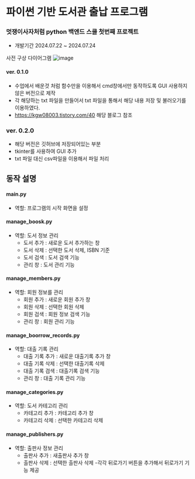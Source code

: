 # 파이썬 기반 도서관 출납 프로그램

### 멋쟁이사자처럼 python 백엔드 스쿨 첫번째 프로젝트

- 개발기간 2024.07.22 ~ 2024.07.24

사전 구상 다이어그램
![image](https://github.com/user-attachments/assets/5f848cd3-fe38-47a6-ae89-8748fb7ba39e)

#### ver. 0.1.0
- 수업에서 배운것 처럼 함수만을 이용해서 cmd창에서만 동작하도록 GUI 사용하지 않은 버전으로 제작
- 각 해당하는 txt 파일을 만들어서 txt 파일을 통해서 해당 내용 저장 및 불러오기를 이용하였다.
- https://kgw08003.tistory.com/40  해당 블로그 참조


### ver. 0.2.0
- 해당 버전은 깃허브에 저장되어있는 부분
- tkinter를 사용하여 GUI 추가
- txt 파일 대신 csv파일을 이용해서 파일 처리

## 동작 설명
#### main.py
- 역할: 프로그램의 시작 화면을 설정

#### manage_boosk.py
- 역할: 도서 정보 관리
  - 도서 추가 : 새로운 도서 추가하는 창
  - 도서 삭제 : 선택한 도서 삭제, ISBN 기준
  - 도서 검색 : 도서 검색 기능
  - 관리 창 : 도서 관리 기능

#### manage_members.py
- 역할: 회원 정보를 관리
  - 회원 추가 : 새로운 회원 추가 창
  - 회원 삭제 : 선택한 회원 삭제
  - 회원 검색 : 회원 정보 검색 기능
  - 관리 창 : 회원 관리 기능

#### manage_boorrow_records.py
- 역할: 대출 기록 관리
  - 대출 기록 추가 : 새로운 대출기록 추가 창
  - 대출 기록 삭제 : 선택한 대출기록 삭제
  - 대출 기록 검색 : 대출기록 검색 기능
  - 관리 창 : 대출 기록 관리 기능

#### manage_categories.py
- 역할: 도서 카테고리 관리
  - 카테고리 추가 : 카테고리 추가 창
  - 카테고리 삭제 : 선택한 카테고리 삭제

#### manage_publishers.py
- 역할: 출판사 정보 관리
  - 출판사 추가 : 새출판사 추가 창
  - 출판사 삭제 : 선택한 출판사 삭제
-각각 뒤로가기 버튼을 추가해서 뒤로가기 기능 제공
